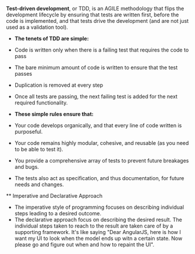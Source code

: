 **Test-driven development**, or TDD, is an AGILE methodology that flips the development
lifecycle by ensuring that tests are written first, before the code is implemented, and that
tests drive the development (and are not just used as a validation tool).

* **The tenets of TDD are simple:**
 * Code is written only when there is a failing test that requires the code to pass
 * The bare minimum amount of code is written to ensure that the test passes
 * Duplication is removed at every step
 * Once all tests are passing, the next failing test is added for the next required functionality.

* **These simple rules ensure that:**
 * Your code develops organically, and that every line of code written is purposeful.
 * Your code remains highly modular, cohesive, and reusable (as you need to be able to test it).
 * You provide a comprehensive array of tests to prevent future breakages and bugs.
 * The tests also act as specification, and thus documentation, for future needs and changes.

** Imperative and Declarative Approach
* The imperative style of programming focuses on describing individual steps leading to a desired outcome.
* The declarative approach focus on describing the desired result. The individual steps taken
  to reach to the result are taken care of by a supporting framework. It's like saying "Dear
  AngularJS, here is how I want my UI to look when the model ends up witn a certain state. Now
  please go and figure out when and how to repaint the UI". 
